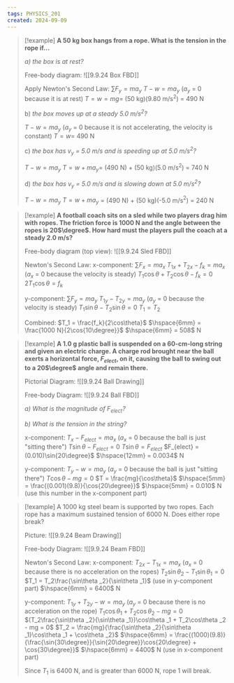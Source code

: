 ```yaml
---
tags: PHYSICS_201
created: 2024-09-09
---
```



> [!example]
> **A 50 kg box hangs from a rope. What is the tension in the rope if...**
> 
> *a) the box is at rest?*
> 
> Free-body diagram:
> ![[9.9.24 Box FBD]]
> 
> Apply Newton's Second Law:
> $\sum F_y = ma_y$
> $T - w = ma_y$ ($a_y$ = 0 because it is at rest)
> $T = w = mg =$ (50 kg)(9.80 m/s$^2$) = 490 N
> 
> b) *the box moves up at a steady 5.0 m/s$^2$?*
> 
> $T - w = ma_y$ ($a_y$ = 0 because it is not accelerating, the velocity is constant)
> $T = w =$ 490 N
> 
> c) *the box has $v_y$ = 5.0 m/s and is speeding up at 5.0 m/s$^2$?*
> 
> $T - w = ma_y$
> $T = w + ma_y =$ (490 N) + (50 kg)(5.0 m/s$^2$) = 740 N
> 
> d) *the box has $v_y$ = 5.0 m/s and is slowing down at 5.0 m/s$^2$?*
> 
> $T - w = ma_y$
> $T = w + ma_y$ = (490 N) + (50 kg)(-5.0 m/s$^2$) = 240 N

> [!example]
> **A football coach sits on a sled while two players drag him with ropes. The friction force is 1000 N and the angle between the ropes is 20$\degree$. How hard must the players pull the coach at a steady 2.0 m/s?**
> 
> Free-body diagram (top view):
> ![[9.9.24 Sled FBD]]
> 
> Newton's Second Law:
> x-component:
> $\sum F_x = ma_x$
> $T_{1x} + T_{2x} - f_k = ma_x$ ($a_x$ = 0 because the velocity is steady)
> $T_1\cos\theta + T_2\cos\theta - f_k = 0$
> $2T_1\cos\theta = f_k$
> 
> y-component:
> $\sum F_y = ma_y$
> $T_{1y} - T_{2y} = ma_y$ ($a_y$ = 0 because the velocity is steady)
> $T_1\sin\theta - T_2\sin\theta = 0$
> $T_1 = T_2$
> 
> Combined:
> $T_1 = \frac{f_k}{2\cos\theta}$
> $\hspace{6mm} = \frac{1000 N}{2\cos{10\degree}}$
> $\hspace{6mm} = 508$ N

> [!example]
> **A 1.0 g plastic ball is suspended on a 60-cm-long string and given an electric charge. A charge rod brought near the ball exerts a horizontal force, $F_{elect}$, on it, causing the ball to swing out to a 20$\degree$ angle and remain there.**
> 
> Pictorial Diagram:
> ![[9.9.24 Ball Drawing]]
> 
> Free-body Diagram:
> ![[9.9.24 Ball FBD]]
> 
> *a) What is the magnitude of $F_{elect}$?*
> 
> *b) What is the tension in the string?*
> 
> x-component:
> $T_x - F_{elect} = ma_x$ ($a_x$ = 0 because the ball is just "sitting there")
> $T\sin\theta - F_{elect} = 0$
> $T\sin\theta = F_{elect}$
> $F_{elect} = (0.010)\sin{20\degree}$
> $\hspace{12mm} = 0.0034$ N
> 
> y-component:
> $T_y - w = ma_y$ ($a_y$ = 0 because the ball is just "sitting there")
> $T\cos\theta - mg = 0$
> $T = \frac{mg}{\cos\theta}$
> $\hspace{5mm} = \frac{(0.001)(9.8)}{\cos{20\degree}}$
> $\hspace{5mm} = 0.010$ N (use this number in the x-component part)

> [!example]
> A 1000 kg steel beam is supported by two ropes. Each rope has a maximum sustained tension of 6000 N. Does either rope break?
> 
> Picture:
> ![[9.9.24 Beam Drawing]]
> 
> Free-body Diagram:
> ![[9.9.24 Beam FBD]]
> 
> Newton's Second Law:
> x-component:
> $T_{2x} - T_{1x} = ma_x$ ($a_x$ = 0 because there is no acceleration on the ropes)
> $T_2\sin\theta _2 - T_1\sin\theta _1 = 0$
> $T_1 = T_2\frac{\sin\theta _2}{\sin\theta _1}$ (use in y-component part)
> $\hspace{6mm} = 6400$ N
> 
> y-component:
> $T_{1y} + T_{2y} - w = ma_y$ ($a_y$ = 0 because there is no acceleration on the rope)
> $T_1\cos\theta _1 + T_2\cos\theta _2 - mg = 0$
> $(T_2\frac{\sin\theta _2}{\sin\theta _1})\cos\theta _1 + T_2\cos\theta _2 - mg = 0$
> $T_2 = \frac{mg}{\frac{\sin\theta _2}{\sin\theta _1}\cos\theta _1 + \cos\theta _2}$
> $\hspace{6mm} = \frac{(1000)(9.8)}{\frac{\sin{30\degree}}{\sin{20\degree}}\cos{20\degree} + \cos{30\degree}}$
> $\hspace{6mm} = 4400$ N (use in x-component part)
> 
> Since $T_1$ is 6400 N, and is greater than 6000 N, rope 1 will break.